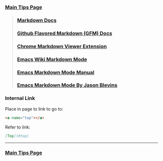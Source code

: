 <script>
// This doesn't work because HTML is generated after page load 
function otherTabLink() {
	var links = document.links;

	for (var i = 0, linksLength = links.length; i < linksLength; i++) {
		if (links[i].hostname != window.location.hostname) {
			links[i].target = '_blank';
		}
		console.log("Link: ", links[i].hostname);
	}
}
document.onload = otherTabLink();

</script>

### [Main Tips Page](https://github.com/sethfuller/tips/blob/main/tech_tips/README.md)



> ### [Markdown Docs](https://www.markdownguide.org/)
> ### [Github Flavored Markdown (GFM) Docs](https://github.github.com/gfm/)
> ### [Chrome Markdown Viewer Extension](https://github.com/simov/markdown-viewer)
> ### [Emacs Wiki Markdown Mode](https://www.emacswiki.org/emacs/MarkdownMode)
> ### [Emacs Markdown Mode Manual](https://leanpub.com/markdown-mode/read)
> ### [Emacs Markdown Mode By Jason Blevins](https://jblevins.org/projects/markdown-mode/)

### Internal Link
Place in page to link to go to:

```html
<a name="top"></a>
```

Refer to link:

```markdown
[Top](#top)
```

----------

### [Main Tips Page](https://github.com/sethfuller/tips/blob/main/tech_tips/README.md)

